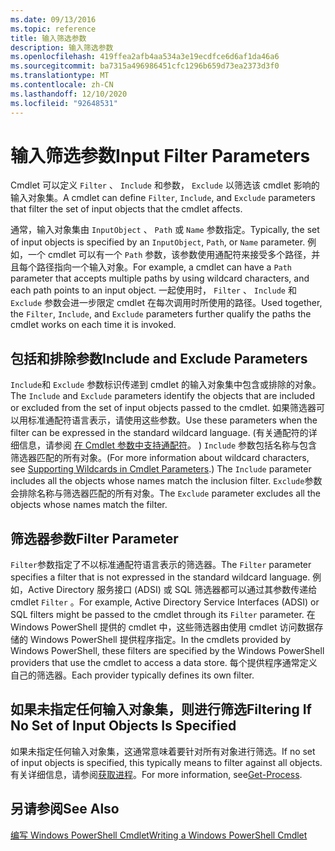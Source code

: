 ```yaml
---
ms.date: 09/13/2016
ms.topic: reference
title: 输入筛选参数
description: 输入筛选参数
ms.openlocfilehash: 419ffea2afb4aa534a3e19ecdfce6d6af1da46a6
ms.sourcegitcommit: ba7315a496986451cfc1296b659d73ea2373d3f0
ms.translationtype: MT
ms.contentlocale: zh-CN
ms.lasthandoff: 12/10/2020
ms.locfileid: "92648531"
---
```

# <a name="input-filter-parameters"></a><span data-ttu-id="a1dff-103">输入筛选参数</span><span class="sxs-lookup"><span data-stu-id="a1dff-103">Input Filter Parameters</span></span>

<span data-ttu-id="a1dff-104">Cmdlet 可以定义 `Filter` 、 `Include` 和参数， `Exclude` 以筛选该 cmdlet 影响的输入对象集。</span><span class="sxs-lookup"><span data-stu-id="a1dff-104">A cmdlet can define `Filter`, `Include`, and `Exclude` parameters that filter the set of input objects that the cmdlet affects.</span></span>

<span data-ttu-id="a1dff-105">通常，输入对象集由 `InputObject` 、 `Path` 或 `Name` 参数指定。</span><span class="sxs-lookup"><span data-stu-id="a1dff-105">Typically, the set of input objects is specified by an `InputObject`, `Path`, or `Name` parameter.</span></span> <span data-ttu-id="a1dff-106">例如，一个 cmdlet 可以有一个 `Path` 参数，该参数使用通配符来接受多个路径，并且每个路径指向一个输入对象。</span><span class="sxs-lookup"><span data-stu-id="a1dff-106">For example, a cmdlet can have a `Path` parameter that accepts multiple paths by using wildcard characters, and each path points to an input object.</span></span> <span data-ttu-id="a1dff-107">一起使用时， `Filter` 、 `Include` 和 `Exclude` 参数会进一步限定 cmdlet 在每次调用时所使用的路径。</span><span class="sxs-lookup"><span data-stu-id="a1dff-107">Used together, the `Filter`, `Include`, and `Exclude` parameters further qualify the paths the cmdlet works on each time it is invoked.</span></span>

## <a name="include-and-exclude-parameters"></a><span data-ttu-id="a1dff-108">包括和排除参数</span><span class="sxs-lookup"><span data-stu-id="a1dff-108">Include and Exclude Parameters</span></span>

<span data-ttu-id="a1dff-109">`Include`和 `Exclude` 参数标识传递到 cmdlet 的输入对象集中包含或排除的对象。</span><span class="sxs-lookup"><span data-stu-id="a1dff-109">The `Include` and `Exclude` parameters identify the objects that are included or excluded from the set of input objects passed to the cmdlet.</span></span> <span data-ttu-id="a1dff-110">如果筛选器可以用标准通配符语言表示，请使用这些参数。</span><span class="sxs-lookup"><span data-stu-id="a1dff-110">Use these parameters when the filter can be expressed in the standard wildcard language.</span></span> <span data-ttu-id="a1dff-111"> (有关通配符的详细信息，请参阅 [在 Cmdlet 参数中支持通配符](./supporting-wildcard-characters-in-cmdlet-parameters.md)。 ) `Include` 参数包括名称与包含筛选器匹配的所有对象。</span><span class="sxs-lookup"><span data-stu-id="a1dff-111">(For more information about wildcard characters, see [Supporting Wildcards in Cmdlet Parameters](./supporting-wildcard-characters-in-cmdlet-parameters.md).) The `Include` parameter includes all the objects whose names match the inclusion filter.</span></span> <span data-ttu-id="a1dff-112">`Exclude`参数会排除名称与筛选器匹配的所有对象。</span><span class="sxs-lookup"><span data-stu-id="a1dff-112">The `Exclude` parameter excludes all the objects whose names match the filter.</span></span>

## <a name="filter-parameter"></a><span data-ttu-id="a1dff-113">筛选器参数</span><span class="sxs-lookup"><span data-stu-id="a1dff-113">Filter Parameter</span></span>

<span data-ttu-id="a1dff-114">`Filter`参数指定了不以标准通配符语言表示的筛选器。</span><span class="sxs-lookup"><span data-stu-id="a1dff-114">The `Filter` parameter specifies a filter that is not expressed in the standard wildcard language.</span></span> <span data-ttu-id="a1dff-115">例如，Active Directory 服务接口 (ADSI) 或 SQL 筛选器都可以通过其参数传递给 cmdlet `Filter` 。</span><span class="sxs-lookup"><span data-stu-id="a1dff-115">For example, Active Directory Service Interfaces (ADSI) or SQL filters might be passed to the cmdlet through its `Filter` parameter.</span></span> <span data-ttu-id="a1dff-116">在 Windows PowerShell 提供的 cmdlet 中，这些筛选器由使用 cmdlet 访问数据存储的 Windows PowerShell 提供程序指定。</span><span class="sxs-lookup"><span data-stu-id="a1dff-116">In the cmdlets provided by Windows PowerShell, these filters are specified by the Windows PowerShell providers that use the cmdlet to access a data store.</span></span> <span data-ttu-id="a1dff-117">每个提供程序通常定义自己的筛选器。</span><span class="sxs-lookup"><span data-stu-id="a1dff-117">Each provider typically defines its own filter.</span></span>

## <a name="filtering-if-no-set-of-input-objects-is-specified"></a><span data-ttu-id="a1dff-118">如果未指定任何输入对象集，则进行筛选</span><span class="sxs-lookup"><span data-stu-id="a1dff-118">Filtering If No Set of Input Objects Is Specified</span></span>

<span data-ttu-id="a1dff-119">如果未指定任何输入对象集，这通常意味着要针对所有对象进行筛选。</span><span class="sxs-lookup"><span data-stu-id="a1dff-119">If no set of input objects is specified, this typically means to filter against all objects.</span></span> <span data-ttu-id="a1dff-120">有关详细信息，请参阅[获取进程](/powershell/module/Microsoft.PowerShell.Management/Get-Process)。</span><span class="sxs-lookup"><span data-stu-id="a1dff-120">For more information, see[Get-Process](/powershell/module/Microsoft.PowerShell.Management/Get-Process).</span></span>

## <a name="see-also"></a><span data-ttu-id="a1dff-121">另请参阅</span><span class="sxs-lookup"><span data-stu-id="a1dff-121">See Also</span></span>

[<span data-ttu-id="a1dff-122">编写 Windows PowerShell Cmdlet</span><span class="sxs-lookup"><span data-stu-id="a1dff-122">Writing a Windows PowerShell Cmdlet</span></span>](./writing-a-windows-powershell-cmdlet.md)
